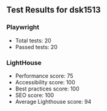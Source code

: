 
## Test Results for dsk1513

### Playwright
- Total tests: 20
- Passed tests: 20

### LightHouse

- Performance score: 75
- Accessibility score: 100
- Best practices score: 100
- SEO score: 100
- Average Lighthouse score: 94
